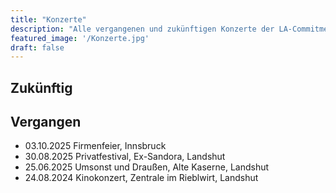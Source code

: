 ```yaml
---
title: "Konzerte"
description: "Alle vergangenen und zukünftigen Konzerte der LA-Commitments."
featured_image: '/Konzerte.jpg'
draft: false
---
```


## Zukünftig

## Vergangen

* 03.10.2025 Firmenfeier, Innsbruck
* 30.08.2025 Privatfestival, Ex-Sandora, Landshut
* 25.06.2025 Umsonst und Draußen, Alte Kaserne, Landshut
* 24.08.2024 Kinokonzert, Zentrale im Rieblwirt, Landshut

